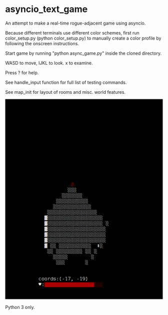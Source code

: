 # asyncio_text_game
An attempt to make a real-time rogue-adjacent game using asyncio.

Because different terminals use different color schemes, first run color_setup.py (python color_setup.py) to manually create a color profile by following the onscreen instructions.

Start game by running "python async_game.py" inside the cloned directory.

WASD to move, IJKL to look. x to examine.

Press ? for help.

See handle_input function for full list of testing commands.

See map_init for layout of rooms and misc. world features.

![](circle_of_darkness.gif)

Python 3 only.


